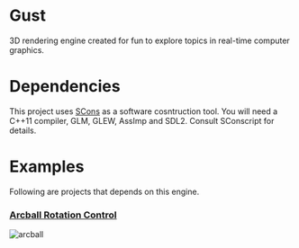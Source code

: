Gust
====
3D rendering engine created for fun to explore topics in real-time computer
graphics.

Dependencies
============
This project uses [SCons](http://www.scons.org) as a software cosntruction
tool. You will need a C++11 compiler, GLM, GLEW, AssImp and SDL2. Consult
SConscript for details.

Examples
========
Following are projects that depends on this engine.

### [Arcball Rotation Control](https://github.com/mharrys/arcball)

![arcball](https://github.com/mharrys/arcball/raw/master/scrot.png)
